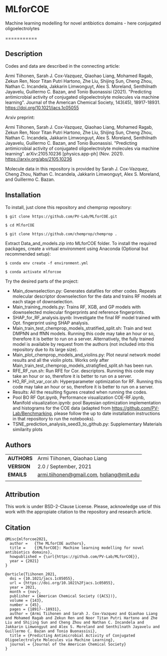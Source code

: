 # MLforCOE
Machine learning modelling for novel antibiotics domains - here conjugated oligoelectrolytes

===========
## Description

Codes and data are described in the connecting article:

Armi Tiihonen, Sarah J. Cox-Vazquez, Qiaohao Liang, Mohamed Ragab, Zekun Ren, Noor Titan Putri Hartono, Zhe Liu, Shijing Sun, Cheng Zhou, Nathan C. Incandela, Jakkarin Limwonguyt, Alex S. Moreland, Senthilnath Jayavelu, Guillermo C. Bazan, and Tonio Buonassisi (2021). "Predicting antimicrobial activity of conjugated oligoelectrolyte molecules via machine learning". Journal of the American Chemical Society, 143(45), 18917-18931. https://doi.org/10.1021/jacs.1c05055

Arxiv preprint:

Armi Tiihonen, Sarah J. Cox-Vazquez, Qiaohao Liang, Mohamed Ragab, Zekun Ren, Noor Titan Putri Hartono, Zhe Liu, Shijing Sun, Cheng Zhou, Nathan C. Incandela, Jakkarin Limwonguyt, Alex S. Moreland, Senthilnath Jayavelu, Guillermo C. Bazan, and Tonio Buonassisi. "Predicting antimicrobial activity of conjugated oligoelectrolyte molecules via machine learning". arXiv:2105.10236 [physics.app-ph] (Nov. 2021). https://arxiv.org/abs/2105.10236

Molecule data in this repository is provided by Sarah J. Cox-Vazquez, Cheng Zhou, Nathan C. Incandela, Jakkarin Limwonguyt, Alex S. Moreland, and Guillermo C. Bazan.

## Installation
To install, just clone this repository and chemprop repository:

`$ git clone https://github.com/PV-Lab/MLforCOE.git`

`$ cd MlforCOE`

`$ git clone https://github.com/chemprop/chemprop .`

Extract Data_and_models.zip into MLforCOE folder. To install the required packages, create a virtual environment using Anaconda (Optional but recommended setup):

`$ conda env create -f environment.yml`

`$ conda activate mlforcoe`

Try the desired parts of the project:
- Main_downselection.py: Generates datafiles for other codes. Repeats molecular descriptor downselection for the data and trains RF models at each stage of downselection.
- Main_training_models.py: Trains RF, XGB, and GP models with downselected molecular fingerprints and reference fingerprints.
- SHAP_for_RF_analysis.ipynb: Investigate the final RF model trained with Opt. fingerprint using SHAP analysis.
- Main_train_test_chemprop_models_stratified_split.sh: Train and test DMPNN and ffNN models. Running this code may take an hour or so, therefore it is better to run on a server. Alternatively, the fully trained model is available by request from the authors (not included into this repository due to its large size).
- Main_plot_chemprop_models_and_violins.py: Plot neural network model results and all the violin plots. Works only after Main_train_test_chemprop_models_stratigfied_split.sh has been run.
- RFE_RF_run.sh: Run RFE for Cor. descriptors. Running this code may take an hour or so, therefore it is better to run on a server.
- HO_RF_init_var_cor.sh: Hyperparameter optimization for RF. Running this code may take an hour or so, therefore it is better to run on a server.
- Results: All the resulting figures created when running the codes.
- Pool BO RF Opt.ipynb, Performance visualization COE-RF.ipynb, Manifold visualization.ipynb: pool Bayesian optimization implementation and histograms for the COE data (adapted from https://github.com/PV-Lab/Benchmarking, please follow the up to date installation instructions in that repository to run the notebooks).
- TSNE_prediction_analysis_seed3_to_github.py: Supplementary Materials similarity plots

## Authors
||                    |
| ------------- | ------------------------------ |
| **AUTHORS**      | Armi Tiihonen, Qiaohao Liang     | 
| **VERSION**      | 2.0 / September, 2021     | 
| **EMAILS**      | armi.tiihonen@gmail.com, hqliang@mit.edu | 
||                    |

## Attribution
This work is under BSD-2-Clause License. Please, acknowledge use of this work with the appropiate citation to the repository and research article.

## Citation

    @Misc{mlforcoe2021,
      author =   {The MLforCOE authors},
      title =    {{MLforCOE}: Machine learning modelling for novel antibiotics domains},
      howpublished = {\url{https://github.com/PV-Lab/MLforCOE}},
      year = {2021}
    }
    
    @article{Tiihonen_2021,
	  doi = {10.1021/jacs.1c05055},
      url = {https://doi.org/10.1021%2Fjacs.1c05055},
      year = 2021,
	  month = {nov},
      publisher = {American Chemical Society ({ACS})},
      volume = {143},
      number = {45},
      pages = {18917--18931},
      author = {Armi Tiihonen and Sarah J. Cox-Vazquez and Qiaohao Liang and Mohamed Ragab and Zekun Ren and Noor Titan Putri Hartono and Zhe Liu and Shijing Sun and Cheng Zhou and Nathan C. Incandela and Jakkarin Limwongyut and Alex S. Moreland and Senthilnath Jayavelu and Guillermo C. Bazan and Tonio Buonassisi},
      title = {Predicting Antimicrobial Activity of Conjugated Oligoelectrolyte Molecules via Machine Learning},
      journal = {Journal of the American Chemical Society}
    }
